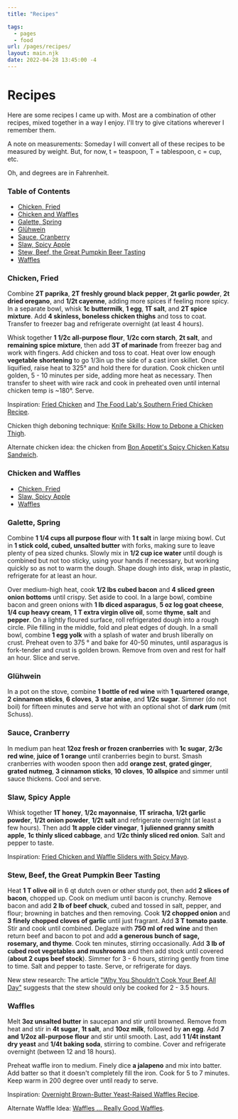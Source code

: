 ```yaml
---
title: "Recipes"

tags:
  - pages
  - food
url: /pages/recipes/
layout: main.njk
date: 2022-04-28 13:45:00 -4
---
```


# Recipes

Here are some recipes I came up with. Most are a combination of other recipes, mixed together in a way I enjoy. I'll try to give citations wherever I remember them.

A note on measurements: Someday I will convert all of these recipes to be measured by weight. But, for now, t = teaspoon, T = tablespoon, c = cup, etc.

Oh, and degrees are in Fahrenheit.

<section>

### Table of Contents

- <a href="#fried-chicken">Chicken, Fried</a>
- <a href="#chicken-and-waffles">Chicken and Waffles</a>
- <a href="#spring-galette">Galette, Spring</a>
- <a href="#gluhwein">Glühwein</a>
- <a href="#cranberry-sauce">Sauce, Cranberry</a>
- <a href="#spicy-apple-slaw">Slaw, Spicy Apple</a>
- <a href="#beef-stew">Stew, Beef, the Great Pumpkin Beer Tasting</a>
- <a href="#waffles">Waffles</a>

</section>

<section>

<h3 id="fried-chicken">Chicken, Fried</h3>

Combine **2T paprika**, **2T freshly ground black pepper**, **2t garlic powder**, **2t dried oregano**, and **1/2t cayenne**, adding more spices if feeling more spicy. In a separate bowl, whisk **1c buttermilk**, **1 egg**, **1T salt**, and **2T spice mixture**. Add **4 skinless, boneless chicken thighs** and toss to coat. Transfer to freezer bag and refrigerate overnight (at least 4 hours).

Whisk together **1 1/2c all-purpose flour**, **1/2c corn starch**, **2t salt**, and **remaining spice mixture**, then add **3T of marinade** from freezer bag and work with fingers. Add chicken and toss to coat. Heat over low enough **vegetable shortening** to go 1/3in up the side of a cast iron skillet. Once liquified, raise heat to 325° and hold there for duration. Cook chicken until golden, 5 - 10 minutes per side, adding more heat as necessary. Then transfer to sheet with wire rack and cook in preheated oven until internal chicken temp is ~180°. Serve.

<footer>

Inspiration: [Fried Chicken](http://www.foodnetwork.com/recipes/alton-brown/fried-chicken-recipe-1939165) and [The Food Lab's Southern Fried Chicken Recipe](http://www.seriouseats.com/recipes/2015/07/the-food-lab-southern-fried-chicken-recipe.html).

Chicken thigh deboning technique: [Knife Skills: How to Debone a Chicken Thigh](http://www.seriouseats.com/2014/04/knife-skills-how-to-debone-a-chicken-thigh.html).

Alternate chicken idea: the chicken from [Bon Appetit's Spicy Chicken Katsu Sandwich](https://www.bonappetit.com/recipe/spicy-chicken-katsu-sandwiches).

</footer>

</section>

<section>

<h3 id="chicken-and-waffles">Chicken and Waffles</h3>

- <a href="#fried-chicken">Chicken, Fried</a>
- <a href="#spicy-apple-slaw">Slaw, Spicy Apple</a>
- <a href="#waffles">Waffles</a>

</section>

<section>

<h3 id="spring-galette">Galette, Spring</h3>

Combine **1 1/4 cups all purpose flour** with **1 t salt** in large mixing bowl. Cut in **1 stick cold, cubed, unsalted butter** with forks, making sure to leave plenty of pea sized chunks. Slowly mix in **1/2 cup ice water** until dough is combined but not too sticky, using your hands if necessary, but working quickly so as not to warm the dough. Shape dough into disk, wrap in plastic, refrigerate for at least an hour.

Over medium-high heat, cook **1/2 lbs cubed bacon** and **4 sliced green onion bottoms** until crispy. Set aside to cool. In a large bowl, combine bacon and green onions with **1 lb diced asparagus**, **5 oz log goat cheese**, **1/4 cup heavy cream**, **1 T extra virgin olive oil**, some **thyme**, **salt** and **pepper**. On a lightly floured surface, roll refrigerated dough into a rough circle. Pile filling in the middle, fold and pleat edges of dough. In a small bowl, combine **1 egg yolk** with a splash of water and brush liberally on crust. Preheat oven to 375 ° and bake for 40-50 minutes, until asparagus is fork-tender and crust is golden brown. Remove from oven and rest for half an hour. Slice and serve.

</section>

<section>

<h3 id="gluhwein">Glühwein</h3>

In a pot on the stove, combine **1 bottle of red wine** with **1 quartered orange**, **2 cinnamon sticks**, **6 cloves**, **3 star anise**, and **1/2c sugar**. Simmer (do not boil) for fifteen minutes and serve hot with an optional shot of **dark rum** (mit Schuss).

</section>

<section>

<h3 id="cranberry-sauce">Sauce, Cranberry</h3>

In medium pan heat **12oz fresh or frozen cranberries** with **1c sugar**, **2/3c red wine**, **juice of 1 orange** until cranberries begin to burst. Smash cranberries with wooden spoon then add **orange zest**, **grated ginger**, **grated nutmeg**, **3 cinnamon sticks**, **10 cloves**, **10 allspice** and simmer until sauce thickens. Cool and serve.

</section>

<section>

<h3 id="spicy-apple-slaw">Slaw, Spicy Apple</h3>

Whisk together **1T honey**, **1/2c mayonnaise**, **1T sriracha**, **1/2t garlic powder**, **1/2t onion powder**, **1/2t salt** and refrigerate overnight (at least a few hours). Then add **1t apple cider vinegar**, **1 julienned granny smith apple**, **1c thinly sliced cabbage**, and **1/2c thinly sliced red onion**. Salt and pepper to taste.

<footer>

Inspiration: [Fried Chicken and Waffle Sliders with Spicy Mayo](http://www.foodnetwork.com/recipes/guy-fieri/fried-chicken-and-waffle-sliders-with-spicy-mayo-2307945).

</footer>

</section>

<section>

<h3 id="beef-stew">Stew, Beef, the Great Pumpkin Beer Tasting</h3>

Heat **1 T olive oil** in 6 qt dutch oven or other sturdy pot, then add **2 slices of bacon**, chopped up. Cook on medium until bacon is crunchy. Remove bacon and add **2 lb of beef chuck**, cubed and tossed in salt, pepper, and flour; browning in batches and then removing. Cook **1/2 chopped onion** and **3 finely chopped cloves of garlic** until just fragrant. Add **3 T tomato paste**. Stir and cook until combined. Deglaze with **750 ml of red wine** and then return beef and bacon to pot and add **a generous bunch of sage, rosemary, and thyme**. Cook ten minutes, stirring occasionally. Add **3 lb of cubed root vegetables and mushrooms** and then add stock until covered (**about 2 cups beef stock**). Simmer for 3 - 6 hours, stirring gently from time to time. Salt and pepper to taste. Serve, or refrigerate for days.

<footer>

New stew research: The article ["Why You Shouldn't Cook Your Beef All Day"](http://www.seriouseats.com/2016/02/science-of-stew-why-long-cooking-is-bad-idea-overcook-beef.html) suggests that the stew should only be cooked for 2 - 3.5 hours.

</footer>

</section>

<section>

<h3 id="waffles">Waffles</h3>

Melt **3oz unsalted butter** in saucepan and stir until browned. Remove from heat and stir in **4t sugar**, **1t salt**, and **10oz milk**, followed by **an egg**. Add **7 and 1/2oz all-purpose flour** and stir until smooth. Last, add **1 1/4t instant dry yeast** and **1/4t baking soda**, stirring to combine. Cover and refrigerate overnight (between 12 and 18 hours).

Preheat waffle iron to medium. Finely dice **a jalapeno** and mix into batter. Add batter so that it doesn't completely fill the iron. Cook for 5 to 7 minutes. Keep warm in 200 degree over until ready to serve.

<footer>

Inspiration: [Overnight Brown-Butter Yeast-Raised Waffles Recipe](http://www.seriouseats.com/recipes/2016/04/brown-butter-yeast-raised-waffles-recipe.html).

Alternate Waffle Idea: [Waffles … Really Good Waffles](https://altonbrown.com/waffle-recipe/).

</footer>

</section>
